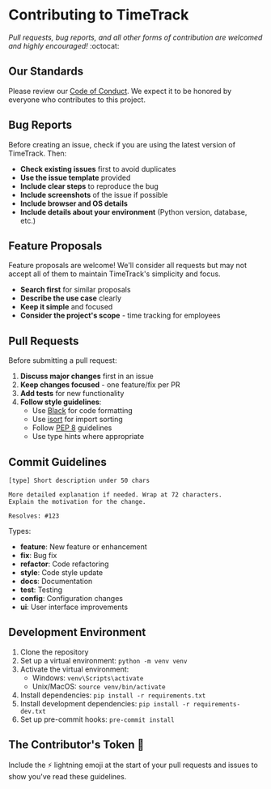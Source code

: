 # Contributing to TimeTrack

*Pull requests, bug reports, and all other forms of contribution are welcomed and highly encouraged!* :octocat:

## Our Standards

Please review our [Code of Conduct](CODE_OF_CONDUCT.md). We expect it to be honored by everyone who contributes to this project.

## Bug Reports

Before creating an issue, check if you are using the latest version of TimeTrack. Then:

- **Check existing issues** first to avoid duplicates
- **Use the issue template** provided
- **Include clear steps** to reproduce the bug
- **Include screenshots** of the issue if possible
- **Include browser and OS details**
- **Include details about your environment** (Python version, database, etc.)

## Feature Proposals

Feature proposals are welcome! We'll consider all requests but may not accept all of them to maintain TimeTrack's simplicity and focus.

- **Search first** for similar proposals
- **Describe the use case** clearly
- **Keep it simple** and focused
- **Consider the project's scope** - time tracking for employees

## Pull Requests

Before submitting a pull request:

1. **Discuss major changes** first in an issue
2. **Keep changes focused** - one feature/fix per PR
3. **Add tests** for new functionality
4. **Follow style guidelines**:
   - Use [Black](https://github.com/psf/black) for code formatting
   - Use [isort](https://pycqa.github.io/isort/) for import sorting
   - Follow [PEP 8](https://www.python.org/dev/peps/pep-0008/) guidelines
   - Use type hints where appropriate

## Commit Guidelines

```
[type] Short description under 50 chars

More detailed explanation if needed. Wrap at 72 characters.
Explain the motivation for the change.

Resolves: #123
```

Types:
- **feature**: New feature or enhancement
- **fix**: Bug fix
- **refactor**: Code refactoring
- **style**: Code style update
- **docs**: Documentation
- **test**: Testing
- **config**: Configuration changes
- **ui**: User interface improvements

## Development Environment

1. Clone the repository
2. Set up a virtual environment: `python -m venv venv`
3. Activate the virtual environment:
   - Windows: `venv\Scripts\activate`
   - Unix/MacOS: `source venv/bin/activate`
4. Install dependencies: `pip install -r requirements.txt`
5. Install development dependencies: `pip install -r requirements-dev.txt`
6. Set up pre-commit hooks: `pre-commit install`

## The Contributor's Token :key:

Include the ⚡ lightning emoji at the start of your pull requests and issues to show you've read these guidelines.
